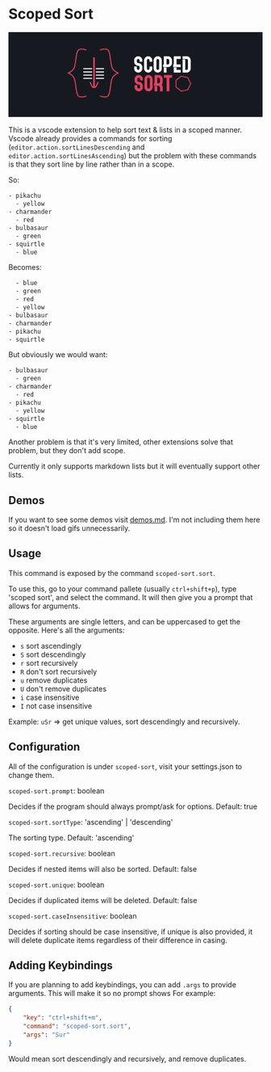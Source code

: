 # Scoped Sort

![banner](assets/banner.png)

This is a vscode extension to help sort text & lists in a scoped manner. Vscode
already provides a commands for sorting (`editor.action.sortLinesDescending` and `editor.action.sortLinesAscending`) but the problem with these commands is that they sort line by line rather than in a scope.

So:

```text
- pikachu
  - yellow
- charmander
  - red
- bulbasaur
  - green
- squirtle
  - blue
```

Becomes:

```text
  - blue
  - green
  - red
  - yellow
- bulbasaur
- charmander
- pikachu
- squirtle
```

But obviously we would want:

```text
- bulbasaur
  - green
- charmander
  - red
- pikachu
  - yellow
- squirtle
  - blue
```

Another problem is that it's very limited, other extensions solve that problem,
but they don't add scope.

Currently it only supports markdown lists but it will eventually support other lists.

## Demos

If you want to see some demos visit [demos.md](demos.md). I'm not including them
here so it doesn't load gifs unnecessarily.

## Usage

This command is exposed by the command `scoped-sort.sort`.

To use this, go to your command pallete (usually `ctrl+shift+p`), type 'scoped sort',
and select the command. It will then give you a prompt that allows for arguments.

These arguments are single letters, and can be uppercased to get the opposite. Here's all the arguments:

<!-- prettier-ignore -->
- `s` sort ascendingly
- `S` sort descendingly
- `r` sort recursively
- `R` don't sort recursively
- `u` remove duplicates
- `U` don't remove duplicates
- `i` case insensitive
- `I` not case insensitive

Example: `uSr` => get unique values, sort descendingly and recursively.

## Configuration

All of the configuration is under `scoped-sort`, visit your settings.json to change them.

`scoped-sort.prompt`: boolean

Decides if the program should always prompt/ask for options.
Default: true

`scoped-sort.sortType`: 'ascending' | 'descending'

The sorting type.
Default: 'ascending'

`scoped-sort.recursive`: boolean

Decides if nested items will also be sorted.
Default: false

`scoped-sort.unique`: boolean

Decides if duplicated items will be deleted.
Default: false

`scoped-sort.caseInsensitive`: boolean

Decides if sorting should be case insensitive, if unique is also provided, it will delete duplicate items regardless of their difference in casing.

## Adding Keybindings

If you are planning to add keybindings, you can add `.args` to provide arguments. This will make it so no prompt shows
For example:

```json
{
    "key": "ctrl+shift+m",
    "command": "scoped-sort.sort",
    "args": "Sur"
}
```

Would mean sort descendingly and recursively, and remove duplicates.
